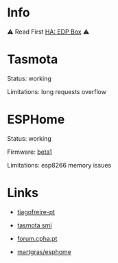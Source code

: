 # Info

⚠️ Read First [HA: EDP Box](https://github.com/tiagofreire-pt/Home_Assistant_EDP_Box) ⚠️

# Tasmota

Status: working

Limitations: long requests overflow

# ESPHome

Status: working

Firmware: [beta1](https://github.com/nikito7/edp_box_han_modbus/releases/tag/esphome_b1)

Limitations: esp8266 memory issues

# Links

- [tiagofreire-pt](https://github.com/tiagofreire-pt/Home_Assistant_EDP_Box)

- [tasmota smi](https://tasmota.github.io/docs/Smart-Meter-Interface/)

- [forum.cpha.pt](https://forum.cpha.pt/t/integrar-contadores-inteligentes-da-edp-em-home-assistant/4953/)

- [martgras/esphome](https://github.com/martgras/esphome)
